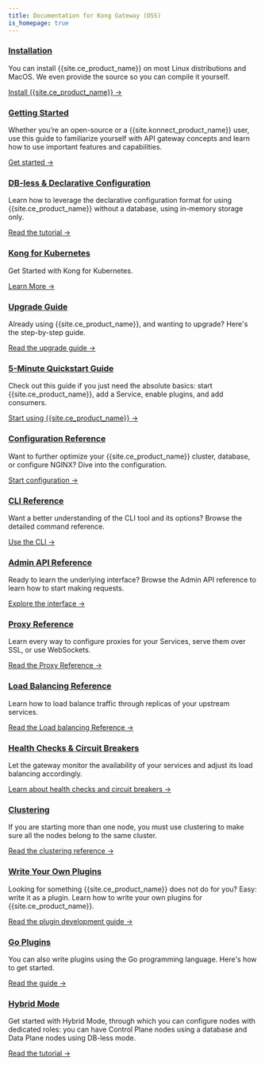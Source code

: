 ```yaml
---
title: Documentation for Kong Gateway (OSS)
is_homepage: true
---
```


<div class="docs-grid">
  <div class="docs-grid-block">
    <h3><a href="https://konghq.com/install/#kong-community">Installation</a></h3>
    <p>You can install {{site.ce_product_name}} on most Linux distributions and MacOS. We even provide the source so you can compile it yourself.</p>
    <a href="https://konghq.com/install/#kong-community">Install {{site.ce_product_name}} &rarr;</a>
  </div>

  <div class="docs-grid-block">
    <h3><a href="/getting-started-guide/{{ page.kong_version}}/overview/">Getting Started</a></h3>
    <p>Whether you’re an open-source or a {{site.konnect_product_name}}
    user, use this guide to familiarize yourself with API gateway concepts and
    learn how to use important features and capabilities.</p>
    <a href="/getting-started-guide/{{ page.kong_version}}/overview/">Get started &rarr;</a>
  </div>

  <div class="docs-grid-block">
    <h3><a href="/gateway-oss/{{page.kong_version}}/db-less-and-declarative-config">DB-less &amp; Declarative Configuration</a></h3>
    <p>Learn how to leverage the declarative configuration format for using {{site.ce_product_name}} without a database, using in-memory storage only.</p>
    <a href="/gateway-oss/{{page.kong_version}}/db-less-and-declarative-config">Read the tutorial &rarr;</a>
  </div>

  <div class="docs-grid-block">
    <h3><a href="/gateway-oss/{{page.kong_version}}/kong-for-kubernetes/">Kong for Kubernetes</a></h3>
    <p>Get Started with Kong for Kubernetes.</p>
    <a href="/gateway-oss/{{page.kong_version}}/kong-for-kubernetes/">Learn More &rarr;</a>
  </div>

  <div class="docs-grid-block">
    <h3><a href="/gateway-oss/{{page.kong_version}}/upgrading">Upgrade Guide</a></h3>
    <p>Already using {{site.ce_product_name}}, and wanting to upgrade? Here's the step-by-step guide.</p>
    <a href="/gateway-oss/{{page.kong_version}}/upgrading">Read the upgrade guide &rarr;</a>
  </div>

  <div class="docs-grid-block">
    <h3><a href="/gateway-oss/{{page.kong_version}}/getting-started/quickstart">5-Minute Quickstart Guide</a></h3>
    <p>Check out this guide if you just need the absolute basics: start {{site.ce_product_name}}, add a Service, enable plugins, and add consumers.</p>
    <a href="/gateway-oss/{{page.kong_version}}/getting-started/quickstart">Start using {{site.ce_product_name}} &rarr;</a>
  </div>

  <div class="docs-grid-block">
    <h3><a href="/gateway-oss/{{page.kong_version}}/configuration">Configuration Reference</a></h3>
    <p>Want to further optimize your {{site.ce_product_name}} cluster, database, or configure NGINX? Dive into the configuration.</p>
    <a href="/gateway-oss/{{page.kong_version}}/configuration">Start configuration &rarr;</a>
  </div>

  <div class="docs-grid-block">
    <h3><a href="/gateway-oss/{{page.kong_version}}/cli">CLI Reference</a></h3>
    <p>Want a better understanding of the CLI tool and its options? Browse the detailed command reference.</p>
    <a href="/gateway-oss/{{page.kong_version}}/cli">Use the CLI &rarr;</a>
  </div>

  <div class="docs-grid-block">
    <h3><a href="/gateway-oss/{{page.kong_version}}/admin-api">Admin API Reference</a></h3>
    <p>Ready to learn the underlying interface? Browse the Admin API reference to learn how to start making requests.</p>
    <a href="/gateway-oss/{{page.kong_version}}/admin-api">Explore the interface &rarr;</a>
  </div>

  <div class="docs-grid-block">
    <h3><a href="/gateway-oss/{{page.kong_version}}/proxy">Proxy Reference</a></h3>
    <p>Learn every way to configure proxies for your Services, serve them over SSL, or use WebSockets.</p>
    <a href="/gateway-oss/{{page.kong_version}}/proxy">Read the Proxy Reference &rarr;</a>
  </div>

  <div class="docs-grid-block">
    <h3><a href="/gateway-oss/{{page.kong_version}}/loadbalancing">Load Balancing Reference</a></h3>
    <p>Learn how to load balance traffic through replicas of your upstream services.</p>
    <a href="/gateway-oss/{{page.kong_version}}/loadbalancing">Read the Load balancing Reference &rarr;</a>
  </div>

  <div class="docs-grid-block">
    <h3><a href="/gateway-oss/{{page.kong_version}}/health-checks-circuit-breakers">Health Checks &amp; Circuit Breakers</a></h3>
    <p>Let the gateway monitor the availability of your services and adjust its load balancing accordingly.</p>
    <a href="/gateway-oss/{{page.kong_version}}/health-checks-circuit-breakers">Learn about health checks and circuit breakers &rarr;</a>
  </div>

  <div class="docs-grid-block">
    <h3><a href="/gateway-oss/{{page.kong_version}}/clustering">Clustering</a></h3>
    <p>If you are starting more than one node, you must use clustering to make sure all the nodes belong to the same cluster.</p>
    <a href="/gateway-oss/{{page.kong_version}}/clustering">Read the clustering reference &rarr;</a>
  </div>

  <div class="docs-grid-block">
    <h3><a href="/gateway-oss/{{page.kong_version}}/plugin-development">Write Your Own Plugins</a></h3>
    <p>Looking for something {{site.ce_product_name}} does not do for you? Easy: write it as a plugin. Learn how to write your own plugins for {{site.ce_product_name}}.</p>
    <a href="/gateway-oss/{{page.kong_version}}/plugin-development">Read the plugin development guide &rarr;</a>
  </div>

  <div class="docs-grid-block">
    <h3><a href="/gateway-oss/{{page.kong_version}}/go">Go Plugins</a></h3>
    <p>You can also write plugins using the Go programming language. Here's how to get started.</p>
    <a href="/gateway-oss/{{page.kong_version}}/go">Read the guide &rarr;</a>
  </div>

  <div class="docs-grid-block">
    <h3><a href="/gateway-oss/{{page.kong_version}}/hybrid-mode">Hybrid Mode</a></h3>
    <p>Get started with Hybrid Mode, through which you can configure nodes with dedicated roles: you can have Control Plane nodes using a database and Data Plane nodes using DB-less mode.</p>
    <a href="/gateway-oss/{{page.kong_version}}/hybrid-mode">Read the tutorial &rarr;</a>
  </div>

</div>
